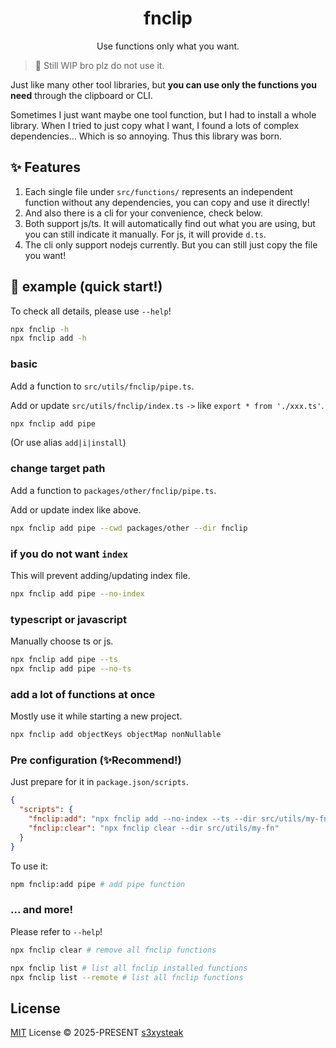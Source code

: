 <h1 align="center">fnclip</h1>

<p align="center">
Use functions only what you want.
</p>

> 🔨 Still WIP bro plz do not use it.

Just like many other tool libraries, but **you can use only the functions you need** through the clipboard or CLI.

Sometimes I just want maybe one tool function, but I had to install a whole library. When I tried to just copy what I want, I found a lots of complex dependencies... Which is so annoying. Thus this library was born.

## ✨ Features

1. Each single file under `src/functions/` represents an independent function without any dependencies, you can copy and use it directly!
2. And also there is a cli for your convenience, check below.
3. Both support js/ts. It will automatically find out what you are using, but you can still indicate it manually. For js, it will provide `d.ts`.
4. The cli only support nodejs currently. But you can still just copy the file you want!

## 🚀 example (quick start!)

To check all details, please use `--help`!

```sh
npx fnclip -h
npx fnclip add -h
```

### basic

Add a function to `src/utils/fnclip/pipe.ts`.

Add or update `src/utils/fnclip/index.ts` `->` like `export * from './xxx.ts'`.

```sh
npx fnclip add pipe
```

(Or use alias `add|i|install`)

### change target path

Add a function to `packages/other/fnclip/pipe.ts`.

Add or update index like above.

```sh
npx fnclip add pipe --cwd packages/other --dir fnclip
```

### if you do not want `index`

This will prevent adding/updating index file.

```sh
npx fnclip add pipe --no-index
```

### typescript or javascript

Manually choose ts or js.

```sh
npx fnclip add pipe --ts
npx fnclip add pipe --no-ts
```

### add a lot of functions at once

Mostly use it while starting a new project.

```sh
npx fnclip add objectKeys objectMap nonNullable
```

### Pre configuration (✨Recommend!)

Just prepare for it in `package.json/scripts`.

```json
{
  "scripts": {
    "fnclip:add": "npx fnclip add --no-index --ts --dir src/utils/my-fn",
    "fnclip:clear": "npx fnclip clear --dir src/utils/my-fn"
  }
}
```

To use it:

```sh
npm fnclip:add pipe # add pipe function
```

### ... and more!

Please refer to `--help`!

```sh
npx fnclip clear # remove all fnclip functions

npx fnclip list # list all fnclip installed functions
npx fnclip list --remote # list all fnclip functions
```

## License

[MIT](/LICENSE) License © 2025-PRESENT [s3xysteak](https://github.com/s3xysteak/)
